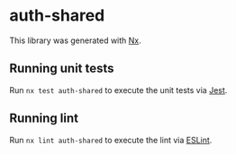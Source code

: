 # auth-shared

This library was generated with [Nx](https://nx.dev).

## Running unit tests

Run `nx test auth-shared` to execute the unit tests via [Jest](https://jestjs.io).

## Running lint

Run `nx lint auth-shared` to execute the lint via [ESLint](https://eslint.org/).
